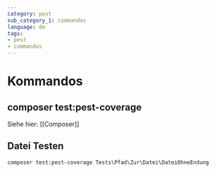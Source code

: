 ```yaml
---
category: pest
sub_category_1: commandos
language: de
tags:
- pest
- commandos
---
```


# Kommandos

## composer test:pest-coverage

Siehe hier: [[Composer]]

## Datei Testen

```
composer test:pest-coverage Tests\Pfad\Zur\Datei\DateiOhneEndung
```
